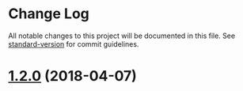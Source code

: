 # Change Log

All notable changes to this project will be documented in this file. See [standard-version](https://github.com/conventional-changelog/standard-version) for commit guidelines.

<a name="1.2.0"></a>
# [1.2.0](https://github.com/AKPWebDesign/react-electron-typescript-firebase-boilerplate/compare/v1.1.5...v1.2.0) (2018-04-07)
